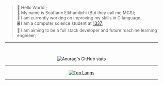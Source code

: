 
>  👋 Hello World!; \
>  👀 My name is Soufiane Elkhamlichi (But they call me MGS); \
>  💪 I am currently working on improving my skills in C language; \
>  🖥️ I am a computer science student at [1337](https://www.1337.ma); \
>  🎯 I am aiming to be a full stack developer and future machine learning engineer;

---------------

<br>

 <!--<center>
 
 [![42 Profile Card](https://1337-readme.vercel.app/api/profile?cursus=42cursus&dark=true&login=sel-kham)](https://github.com/MGS15)
 
 </center>

---------------
-->
 <center>
 
 ![Anurag's GitHub stats](https://github-readme-stats.vercel.app/api?username=MGS15&show_icons=true&theme=github_dark)
 
 </center>
 
---------------

<center>
 
 [![Top Langs](https://github-readme-stats.vercel.app/api/top-langs/?username=MGS15&layout=compact&theme=github_dark)](https://github.com/anuraghazra/github-readme-stats)
 
 </center>

---------------
